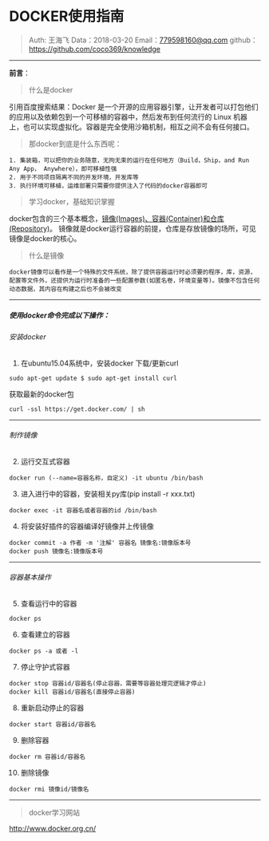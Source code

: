 
# DOCKER使用指南

>Auth: 王海飞
>Data：2018-03-20
>Email：779598160@qq.com
>github：https://github.com/coco369/knowledge

---


**前言**： 
> 什么是docker

引用百度搜索结果：Docker 是一个开源的应用容器引擎，让开发者可以打包他们的应用以及依赖包到一个可移植的容器中，然后发布到任何流行的 Linux 机器上，也可以实现虚拟化。容器是完全使用沙箱机制，相互之间不会有任何接口。

>那docker到底是什么东西呢：

```
1. 集装箱，可以把你的业务随意，无拘无束的运行在任何地方（Build，Ship，and Run Any App， Anywhere），即可移植性强
2. 用于不同项目隔离不同的开发环境，开发库等
3. 执行环境可移植，运维部署只需要你提供注入了代码的docker容器即可
```


>学习docker，基础知识掌握

docker包含的三个基本概念，<u>镜像(Images)、容器(Container)和仓库(Repository)</u>。 
镜像就是docker运行容器的前提，仓库是存放镜像的场所，可见镜像是docker的核心。

>什么是镜像

```
docker镜像可以看作是一个特殊的文件系统，除了提供容器运行时必须要的程序，库，资源，配置等文件外，还提供为运行时准备的一些配置参数(如匿名卷，环境变量等)。镜像不包含任何动态数据，其内容在构建之后也不会被改变
```

***

##### 使用docker命令完成以下操作：

###### 安装docker

1. 在ubuntu15.04系统中，安装docker
下载/更新curl
```
sudo apt-get update $ sudo apt-get install curl
```
获取最新的docker包
```
curl -ssl https://get.docker.com/ | sh
```

***
###### 制作镜像
2. 运行交互式容器
```
docker run (--name=容器名称，自定义) -it ubuntu /bin/bash
```


3. 进入进行中的容器，安装相关py库(pip install -r xxx.txt)
```
docker exec -it 容器名或者容器的id /bin/bash
```

4. 将安装好插件的容器编译好镜像并上传镜像
```
docker commit -a 作者 -m '注解' 容器名 镜像名:镜像版本号
docker push 镜像名:镜像版本号
```

***
###### 容器基本操作

5. 查看运行中的容器
```
docker ps
```

6. 查看建立的容器
```
docker ps -a 或者 -l
```


7. 停止守护式容器
```
docker stop 容器id/容器名(停止容器，需要等容器处理完逻辑才停止)
docker kill 容器id/容器名(直接停止容器)
```

8. 重新启动停止的容器
```
docker start 容器id/容器名
```

9. 删除容器
```
docker rm 容器id/容器名
```

10. 删除镜像
```
docker rmi 镜像id/镜像名
```


***
>docker学习网站

http://www.docker.org.cn/







